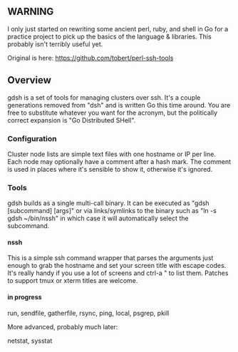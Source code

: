 ## WARNING

I only just started on rewriting some ancient perl, ruby, and shell in Go for a practice project to
pick up the basics of the language & libraries. This probably isn't terribly useful yet.

Original is here: https://github.com/tobert/perl-ssh-tools

## Overview

gdsh is a set of tools for managing clusters over ssh. It's a couple generations removed from "dsh"
and is written Go this time around. You are free to substitute whatever you want for the acronym, but
the politically correct expansion is "Go Distributed SHell".

### Configuration

Cluster node lists are simple text files with one hostname or IP per line. Each node may optionally
have a comment after a hash mark. The comment is used in places where it's sensible to show it, otherwise
it's ignored.

### Tools

gdsh builds as a single multi-call binary. It can be executed as "gdsh [subcommand] [args]" or
via links/symlinks to the binary such as "ln -s gdsh ~/bin/nssh" in which case it will automatically
select the subcommand.

#### nssh

This is a simple ssh command wrapper that parses the arguments just enough to grab the hostname
and set your screen title with escape codes. It's really handy if you use a lot of screens and
ctrl-a " to list them. Patches to support tmux or xterm titles are welcome.

#### in progress

run, sendfile, gatherfile, rsync, ping, local, psgrep, pkill

More advanced, probably much later:

netstat, sysstat


